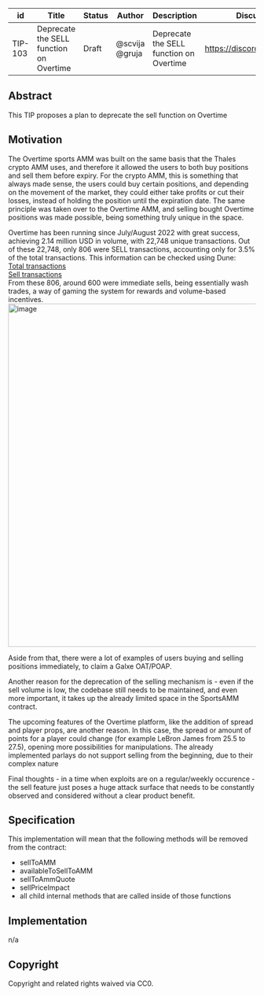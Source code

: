 | id | Title | Status | Author | Description | Discussions to | Created |
| ----------- | ----------- | ----------- | ----------- | ----------- | ----------- | ----------- |
| TIP-103 | Deprecate the SELL function on Overtime | Draft | @scvija @gruja | Deprecate the SELL function on Overtime | https://discord.gg/rPpPcMXSeU | 2022-11-16


## Abstract

This TIP proposes a plan to deprecate the sell function on Overtime
 
## Motivation
 

The Overtime sports AMM was built on the same basis that the Thales crypto AMM uses, and therefore it allowed the users to both buy positions and sell them before expiry. For the crypto AMM, this is something that always made sense, the users could buy certain positions, and depending on the movement of the market, they could either take profits or cut their losses, instead of holding the position until the expiration date. The same principle was taken over to the Overtime AMM, and selling bought Overtime positions was made possible, being something truly unique in the space.

Overtime has been running since July/August 2022 with great success, achieving 2.14 million USD in volume, with 22,748 unique transactions. 
Out of these 22,748, only 806 were SELL transactions, accounting only for 3.5% of the total transactions. This information can be checked using Dune:  
[Total transactions](https://dune.com/queries/1046887/1804805)  
[Sell transactions](https://dune.com/queries/1469435)  
From these 806, around 600 were immediate sells, being essentially wash trades, a way of gaming the system for rewards and volume-based incentives.  
<img width="698" alt="image" src="https://user-images.githubusercontent.com/32070480/202523764-fa2bb5db-498b-4f21-955f-9a5379473858.png">

Aside from that, there were a lot of examples of users buying and selling positions immediately, to claim a Galxe OAT/POAP.

Another reason for the deprecation of the selling mechanism is - even if the sell volume is low, the codebase still needs to be maintained, and even more important, it takes up the already limited space in the SportsAMM contract.

The upcoming features of the Overtime platform, like the addition of spread and player props, are another reason. In this case, the spread or amount of points for a player could change (for example LeBron James from 25.5 to 27.5), opening more possibilities for manipulations. The already implemented parlays do not support selling from the beginning, due to their complex nature

Final thoughts - in a time when exploits are on a regular/weekly occurence - the sell feature just poses a huge attack surface that needs to be constantly observed and considered without a clear product benefit.



## Specification 

This implementation will mean that the following methods will be removed from the contract:

- sellToAMM
- availableToSellToAMM
- sellToAmmQuote
- sellPriceImpact
- all child internal methods that are called inside of those functions    

## Implementation

n/a

## Copyright
 
Copyright and related rights waived via CC0.
